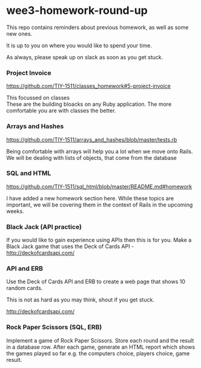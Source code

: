 # wee3-homework-round-up

This repo contains reminders about previous homework, as well as some new ones.

It is up to you on where you would like to spend your time.

As always, please speak up on slack as soon as you get stuck.

### Project Invoice  
https://github.com/TIY-1511/classes_homework#5-project-invoice

This focussed on classes   
These are the building bloacks on any Ruby application. The more comfortable you are with classes the better.

### Arrays and Hashes
https://github.com/TIY-1511/arrays_and_hashes/blob/master/tests.rb

Being comfortable with arrays will help you a lot when we move onto Rails. We will be dealing with lists of objects, that come from the database

### SQL and HTML
https://github.com/TIY-1511/sql_html/blob/master/README.md#homework

I have added a new homework section here. While these topics are important, we will be covering them in the context of Rails in the upcoming weeks. 

### Black Jack (API practice)

If you would like to gain experience using APIs then this is for you. Make a Black Jack game that uses the Deck of Cards API - http://deckofcardsapi.com/

### API and ERB
Use the Deck of Cards API and ERB to create a web page that shows 10 random cards. 

This is not as hard as you may think, shout if you get stuck.

http://deckofcardsapi.com/

### Rock Paper Scissors (SQL, ERB)

Implement a game of Rock Paper Scissors. Store each round and the result in a database row. After each game, generate an HTML report which shows the games played so far e.g. the computers choice, players choice, game result.


